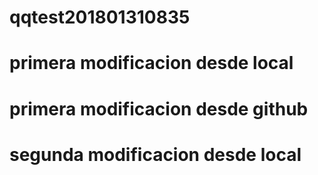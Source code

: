 # qqtest201801310835
# primera modificacion desde local
# primera modificacion desde github
# segunda modificacion desde local
